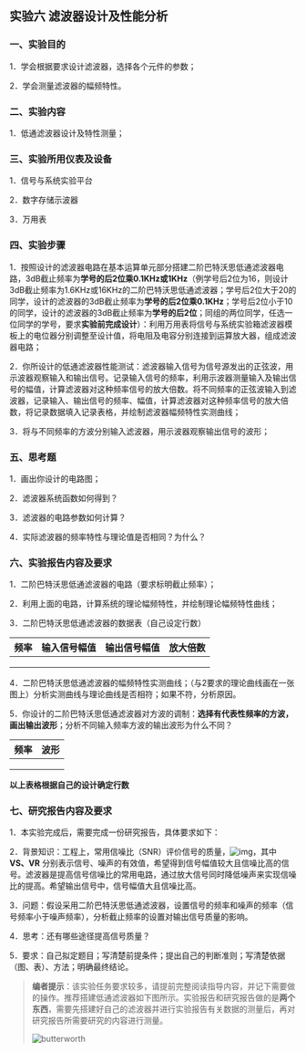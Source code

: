 ## 实验六      滤波器设计及性能分析

### 一、实验目的

1．学会根据要求设计滤波器，选择各个元件的参数；

2．学会测量滤波器的幅频特性。

### 二、实验内容

1．低通滤波器设计及特性测量；

### 三、实验所用仪表及设备

1．信号与系统实验平台

2．数字存储示波器

3．万用表

### 四、实验步骤

1．按照设计的滤波器电路在基本运算单元部分搭建二阶巴特沃思低通滤波器电路，3dB截止频率为**学号的后2位乘0.1KHz或1KHz**（例学号后2位为16，则设计3dB截止频率为1.6KHz或16KHz的二阶巴特沃思低通滤波器；学号后2位大于20的同学，设计的滤波器的3dB截止频率为**学号的后2位乘0.1KHz**；学号后2位小于10的同学，设计的滤波器的3dB截止频率为**学号的后2位**；同组的两位同学，任选一位同学的学号，要求**实验前完成设计**）：利用万用表将信号与系统实验箱滤波器模板上的电位器分别调整至设计值，将电阻及电容分别连接到运算放大器，组成滤波器电路；

2．你所设计的低通滤波器性能测试：滤波器输入信号为信号源发出的正弦波，用示波器观察输入和输出信号。记录输入信号的频率，利用示波器测量输入及输出信号的幅值，计算滤波器对这种频率信号的放大倍数。将不同频率的正弦波输入到滤波器，记录输入、输出信号的频率、幅值，计算滤波器对这种频率信号的放大倍数，将记录数据填入记录表格，并绘制滤波器幅频特性实测曲线；

3．将与不同频率的方波分别输入滤波器，用示波器观察输出信号的波形；

### 五、思考题

1．画出你设计的电路图；

2．滤波器系统函数如何得到？

3．滤波器的电路参数如何计算？

4．实际滤波器的频率特性与理论值是否相同？为什么？

### 六、实验报告内容及要求

1．二阶巴特沃思低通滤波器的电路（要求标明截止频率）；

2．利用上面的电路，计算系统的理论幅频特性，并绘制理论幅频特性曲线；

3．二阶巴特沃思低通滤波器的数据表（自己设定行数）

| 频率 | 输入信号幅值 | 输出信号幅值 | 放大倍数 |
| ---- | ------------ | ------------ | -------- |
|      |              |              |          |
|      |              |              |          |
|      |              |              |          |

4．二阶巴特沃思低通滤波器的幅频特性实测曲线；（与2要求的理论曲线画在一张图上）分析实测曲线与理论曲线是否相符；如果不符，分析原因。

5．你设计的二阶巴特沃思低通滤波器对方波的调制：**选择有代表性频率的方波，画出输出波形**；分析不同输入频率方波的输出波形为什么不同？

| 频率 | 波形 |
| ---- | ---- |
|      |      |
|      |      |
|      |      |

**以上表格根据自己的设计确定行数**

### 七、研究报告内容及要求

1．本实验完成后，需要完成一份研究报告，具体要求如下：

2．背景知识：工程上，常用信噪比（SNR）评价信号的质量，![img](https://pic.awa.ms/f/2024/11/17/6739c4610d38e.gif)，其中 **VS、VR** 分别表示信号、噪声的有效值，希望得到信号幅值较大且信噪比高的信号。滤波器是提高信号信噪比的常用电路，通过放大信号同时降低噪声来实现信噪比的提高。希望输出信号中，信号幅值大且信噪比高。

3．问题：假设采用二阶巴特沃思低通滤波器，设置信号的频率和噪声的频率（信号频率小于噪声频率），分析截止频率的设置对输出信号质量的影响。

4．思考：还有哪些途径提高信号质量？

5．要求：自己拟定题目；写清楚前提条件；提出自己的判断准则；写清楚依据（图、表）、方法；明确最终结论。



> **编者提示**：该实验任务要求较多，请提前完整阅读指导内容，并记下需要做的操作。推荐搭建低通滤波器如下图所示。实验报告和研究报告做的是**两个东西**，需要先搭建好自己的滤波器并进行实验报告有关数据的测量后，再对研究报告所需要研究的内容进行测量。
>
> ![butterworth](https://pic.awa.ms/f/2024/11/17/6739c30b525e0.jpg)
